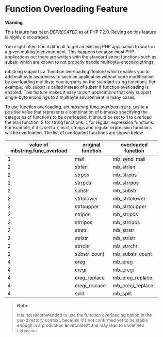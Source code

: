 Function Overloading Feature
============================

**Warning**

This feature has been *DEPRECATED* as of PHP 7.2.0. Relying on this
feature is highly discouraged.

You might often find it difficult to get an existing PHP application to
work in a given multibyte environment. This happens because most PHP
applications out there are written with the standard string functions
such as <span class="function">substr</span>, which are known to not
properly handle multibyte-encoded strings.

mbstring supports a 'function overloading' feature which enables you to
add multibyte awareness to such an application without code modification
by overloading multibyte counterparts on the standard string functions.
For example, <span class="function">mb\_substr</span> is called instead
of <span class="function">substr</span> if function overloading is
enabled. This feature makes it easy to port applications that only
support single-byte encodings to a multibyte environment in many cases.

To use function overloading, set *mbstring.func\_overload* in `php.ini`
to a positive value that represents a combination of bitmasks specifying
the categories of functions to be overloaded. It should be set to 1 to
overload the <span class="function">mail</span> function. 2 for string
functions, 4 for regular expression functions. For example, if it is set
to 7, mail, strings and regular expression functions will be overloaded.
The list of overloaded functions are shown below.

| value of mbstring.func\_overload | original function                            | overloaded function                              |
|----------------------------------|----------------------------------------------|--------------------------------------------------|
| 1                                | <span class="function">mail</span>           | <span class="function">mb\_send\_mail</span>     |
| 2                                | <span class="function">strlen</span>         | <span class="function">mb\_strlen</span>         |
| 2                                | <span class="function">strpos</span>         | <span class="function">mb\_strpos</span>         |
| 2                                | <span class="function">strrpos</span>        | <span class="function">mb\_strrpos</span>        |
| 2                                | <span class="function">substr</span>         | <span class="function">mb\_substr</span>         |
| 2                                | <span class="function">strtolower</span>     | <span class="function">mb\_strtolower</span>     |
| 2                                | <span class="function">strtoupper</span>     | <span class="function">mb\_strtoupper</span>     |
| 2                                | <span class="function">stripos</span>        | <span class="function">mb\_stripos</span>        |
| 2                                | <span class="function">strripos</span>       | <span class="function">mb\_strripos</span>       |
| 2                                | <span class="function">strstr</span>         | <span class="function">mb\_strstr</span>         |
| 2                                | <span class="function">stristr</span>        | <span class="function">mb\_stristr</span>        |
| 2                                | <span class="function">strrchr</span>        | <span class="function">mb\_strrchr</span>        |
| 2                                | <span class="function">substr\_count</span>  | <span class="function">mb\_substr\_count</span>  |
| 4                                | <span class="function">ereg</span>           | <span class="function">mb\_ereg</span>           |
| 4                                | <span class="function">eregi</span>          | <span class="function">mb\_eregi</span>          |
| 4                                | <span class="function">ereg\_replace</span>  | <span class="function">mb\_ereg\_replace</span>  |
| 4                                | <span class="function">eregi\_replace</span> | <span class="function">mb\_eregi\_replace</span> |
| 4                                | <span class="function">split</span>          | <span class="function">mb\_split</span>          |

> **Note**:
>
> It is not recommended to use the function overloading option in the
> per-directory context, because it's not confirmed yet to be stable
> enough in a production environment and may lead to undefined
> behaviour.
